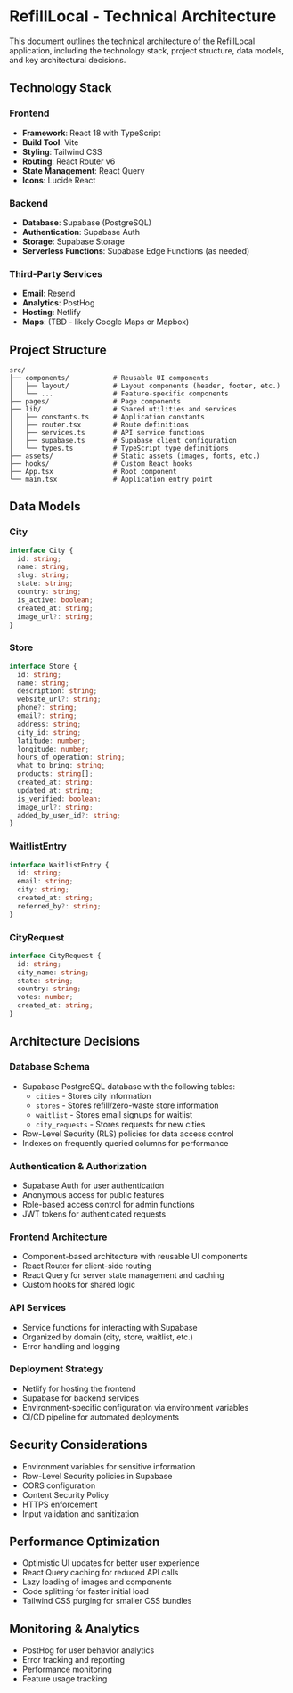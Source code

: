 # RefillLocal - Technical Architecture

This document outlines the technical architecture of the RefillLocal application, including the technology stack, project structure, data models, and key architectural decisions.

## Technology Stack

### Frontend
- **Framework**: React 18 with TypeScript
- **Build Tool**: Vite
- **Styling**: Tailwind CSS
- **Routing**: React Router v6
- **State Management**: React Query
- **Icons**: Lucide React

### Backend
- **Database**: Supabase (PostgreSQL)
- **Authentication**: Supabase Auth
- **Storage**: Supabase Storage
- **Serverless Functions**: Supabase Edge Functions (as needed)

### Third-Party Services
- **Email**: Resend
- **Analytics**: PostHog
- **Hosting**: Netlify
- **Maps**: (TBD - likely Google Maps or Mapbox)

## Project Structure

```
src/
├── components/           # Reusable UI components
│   ├── layout/           # Layout components (header, footer, etc.)
│   └── ...               # Feature-specific components
├── pages/                # Page components
├── lib/                  # Shared utilities and services
│   ├── constants.ts      # Application constants
│   ├── router.tsx        # Route definitions
│   ├── services.ts       # API service functions
│   ├── supabase.ts       # Supabase client configuration
│   └── types.ts          # TypeScript type definitions
├── assets/               # Static assets (images, fonts, etc.)
├── hooks/                # Custom React hooks
├── App.tsx               # Root component
└── main.tsx              # Application entry point
```

## Data Models

### City
```typescript
interface City {
  id: string;
  name: string;
  slug: string;
  state: string;
  country: string;
  is_active: boolean;
  created_at: string;
  image_url?: string;
}
```

### Store
```typescript
interface Store {
  id: string;
  name: string;
  description: string;
  website_url?: string;
  phone?: string;
  email?: string;
  address: string;
  city_id: string;
  latitude: number;
  longitude: number;
  hours_of_operation: string;
  what_to_bring: string;
  products: string[];
  created_at: string;
  updated_at: string;
  is_verified: boolean;
  image_url?: string;
  added_by_user_id?: string;
}
```

### WaitlistEntry
```typescript
interface WaitlistEntry {
  id: string;
  email: string;
  city: string;
  created_at: string;
  referred_by?: string;
}
```

### CityRequest
```typescript
interface CityRequest {
  id: string;
  city_name: string;
  state: string;
  country: string;
  votes: number;
  created_at: string;
}
```

## Architecture Decisions

### Database Schema
- Supabase PostgreSQL database with the following tables:
  - `cities` - Stores city information
  - `stores` - Stores refill/zero-waste store information
  - `waitlist` - Stores email signups for waitlist
  - `city_requests` - Stores requests for new cities
- Row-Level Security (RLS) policies for data access control
- Indexes on frequently queried columns for performance

### Authentication & Authorization
- Supabase Auth for user authentication
- Anonymous access for public features
- Role-based access control for admin functions
- JWT tokens for authenticated requests

### Frontend Architecture
- Component-based architecture with reusable UI components
- React Router for client-side routing
- React Query for server state management and caching
- Custom hooks for shared logic

### API Services
- Service functions for interacting with Supabase
- Organized by domain (city, store, waitlist, etc.)
- Error handling and logging

### Deployment Strategy
- Netlify for hosting the frontend
- Supabase for backend services
- Environment-specific configuration via environment variables
- CI/CD pipeline for automated deployments

## Security Considerations

- Environment variables for sensitive information
- Row-Level Security policies in Supabase
- CORS configuration
- Content Security Policy
- HTTPS enforcement
- Input validation and sanitization

## Performance Optimization

- Optimistic UI updates for better user experience
- React Query caching for reduced API calls
- Lazy loading of images and components
- Code splitting for faster initial load
- Tailwind CSS purging for smaller CSS bundles

## Monitoring & Analytics

- PostHog for user behavior analytics
- Error tracking and reporting
- Performance monitoring
- Feature usage tracking
